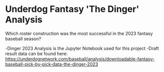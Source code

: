 # Underdog Fantasy 'The Dinger' Analysis
Which roster construction was the most successful in the 2023 fantasy baseball season?

-Dinger 2023 Analysis is the Jupyter Notebook used for this project
-Draft result data can be found here: https://underdognetwork.com/baseball/analysis/downloadable-fantasy-baseball-pick-by-pick-data-the-dinger-2023

